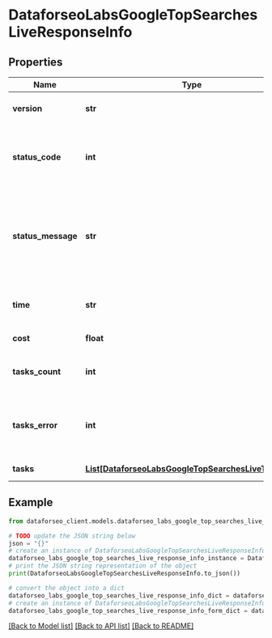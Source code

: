 # DataforseoLabsGoogleTopSearchesLiveResponseInfo


## Properties

Name | Type | Description | Notes
------------ | ------------- | ------------- | -------------
**version** | **str** | the current version of the API | [optional] 
**status_code** | **int** | general status code you can find the full list of the response codes here | [optional] 
**status_message** | **str** | general informational message you can find the full list of general informational messages here | [optional] 
**time** | **str** | total execution time, seconds | [optional] 
**cost** | **float** | total tasks cost, USD | [optional] 
**tasks_count** | **int** | the number of tasks in the tasks array | [optional] 
**tasks_error** | **int** | the number of tasks in the tasks array returned with an error | [optional] 
**tasks** | [**List[DataforseoLabsGoogleTopSearchesLiveTaskInfo]**](DataforseoLabsGoogleTopSearchesLiveTaskInfo.md) | array of tasks | [optional] 

## Example

```python
from dataforseo_client.models.dataforseo_labs_google_top_searches_live_response_info import DataforseoLabsGoogleTopSearchesLiveResponseInfo

# TODO update the JSON string below
json = "{}"
# create an instance of DataforseoLabsGoogleTopSearchesLiveResponseInfo from a JSON string
dataforseo_labs_google_top_searches_live_response_info_instance = DataforseoLabsGoogleTopSearchesLiveResponseInfo.from_json(json)
# print the JSON string representation of the object
print(DataforseoLabsGoogleTopSearchesLiveResponseInfo.to_json())

# convert the object into a dict
dataforseo_labs_google_top_searches_live_response_info_dict = dataforseo_labs_google_top_searches_live_response_info_instance.to_dict()
# create an instance of DataforseoLabsGoogleTopSearchesLiveResponseInfo from a dict
dataforseo_labs_google_top_searches_live_response_info_form_dict = dataforseo_labs_google_top_searches_live_response_info.from_dict(dataforseo_labs_google_top_searches_live_response_info_dict)
```
[[Back to Model list]](../README.md#documentation-for-models) [[Back to API list]](../README.md#documentation-for-api-endpoints) [[Back to README]](../README.md)


